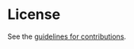 # License

See the
[guidelines for contributions](https://github.com/prmanna/sample-draft/blob/main/CONTRIBUTING.md).
